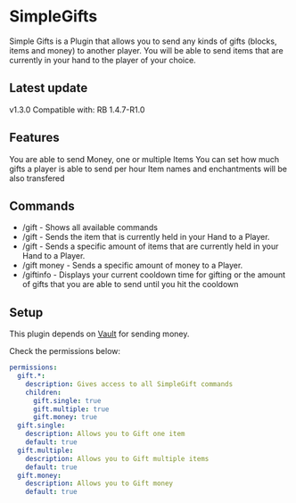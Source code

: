 SimpleGifts
===========

Simple Gifts is a Plugin that allows you to send any kinds of gifts (blocks, items and money) to another player.
You will be able to send items that are currently in your hand to the player of your choice. 


## Latest update
v1.3.0 Compatible with: RB 1.4.7-R1.0


## Features
You are able to send Money, one or multiple Items
You can set how much gifts a player is able to send per hour
Item names and enchantments will be also transfered 

## Commands
* /gift - Shows all available commands
* /gift <Playername> - Sends the item that is currently held in your Hand to a Player.
* /gift <amount> <Playername> - Sends a specific amount of items that are currently held in your Hand to a Player.
* /gift money <amount> <Playername> - Sends a specific amount of money to a Player.
* /giftinfo - Displays your current cooldown time for gifting or the amount of gifts that you are able to send until you hit the cooldown

## Setup
This plugin depends on [Vault](https://dev.bukkit.org/bukkit-plugins/vault/) for sending money.

Check the permissions below:
```yaml
permissions:
  gift.*:
    description: Gives access to all SimpleGift commands
    children:
      gift.single: true
      gift.multiple: true
      gift.money: true
  gift.single:
    description: Allows you to Gift one item
    default: true
  gift.multiple:
    description: Allows you to Gift multiple items
    default: true
  gift.money:
    description: Allows you to Gift money
    default: true
```
